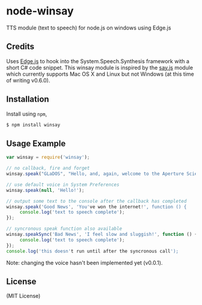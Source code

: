 node-winsay
===========

TTS module (text to speech) for node.js on windows using Edge.js

## Credits
Uses [Edge.js](https://github.com/tjanczuk/edge) to hook into the System.Speech.Synthesis framework with a short C# code snippet. This winsay module is inspired by the [say.js](https://github.com/Marak/say.js) module which currently supports Mac OS X and Linux but not Windows (at this time of writing v0.6.0).

## Installation

Install using `npm`,

``` bash
$ npm install winsay
```

## Usage Example
``` javascript
var winsay = require('winsay');

// no callback, fire and forget
winsay.speak("GLaDOS", "Hello, and, again, welcome to the Aperture Science Computer-Aided Enrichment Center");

// use default voice in System Preferences
winsay.speak(null, 'Hello!');

// output some text to the console after the callback has completed
winsay.speak('Good News', 'You've won the internet!', function () {
     console.log('text to speech complete');
});

// syncronous speak function also available
winsay.speakSync('Bad News', 'I feel slow and sluggish!', function () {
     console.log('text to speech complete');
});
console.log('this doesn't run until after the syncronous call');

```
Note: changing the voice hasn't been implemented yet (v0.0.1).


## License
(MIT License)
